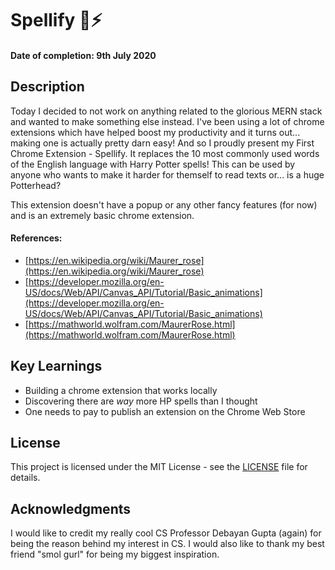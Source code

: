 # Spellify 🧙⚡
#### Date of completion: 9th July 2020

## Description
Today I decided to not work on anything related to the glorious MERN stack and wanted to make something else instead. I've been using a lot of chrome extensions which have helped boost my productivity and it turns out... making one is actually pretty darn easy! And so I proudly present my First Chrome Extension - Spellify. It replaces the 10 most commonly used words of the English language with Harry Potter spells! This can be used by anyone who wants to make it harder for themself to read texts or... is a huge Potterhead?

This extension doesn't have a popup or any other fancy features (for now) and is an extremely basic chrome extension. 

#### References:
* [https://en.wikipedia.org/wiki/Maurer_rose](https://en.wikipedia.org/wiki/Maurer_rose)
* [https://developer.mozilla.org/en-US/docs/Web/API/Canvas_API/Tutorial/Basic_animations](https://developer.mozilla.org/en-US/docs/Web/API/Canvas_API/Tutorial/Basic_animations)
* [https://mathworld.wolfram.com/MaurerRose.html](https://mathworld.wolfram.com/MaurerRose.html)

## Key Learnings
* Building a chrome extension that works locally
* Discovering there are *way* more HP spells than I thought
* One needs to pay to publish an extension on the Chrome Web Store

## License
This project is licensed under the MIT License - see the [LICENSE](LICENSE) file for details.

## Acknowledgments
I would like to credit my really cool CS Professor Debayan Gupta (again) for being the reason behind my interest in CS. 
I would also like to thank my best friend "smol gurl" for being my biggest inspiration. 
